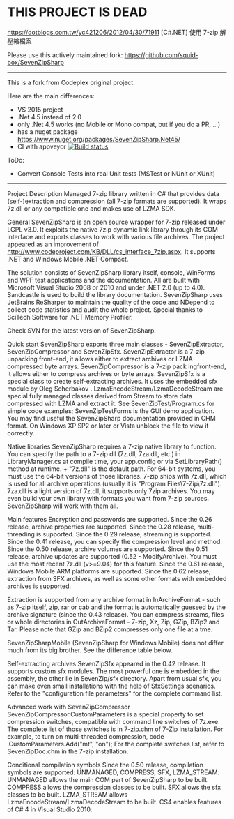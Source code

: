 # THIS PROJECT IS DEAD

https://dotblogs.com.tw/yc421206/2012/04/30/71911 [C#.NET] 使用 7-zip 解壓縮檔案

Please use this actively maintained fork: https://github.com/squid-box/SevenZipSharp

-------------------------------------------------------------
This is a fork from Codeplex original project.

Here are the main differences:
* VS 2015 project
* .Net 4.5 instead of 2.0
* only .Net 4.5 works (no Mobile or Mono compat, but if you do a PR, ...)
* has a nuget package https://www.nuget.org/packages/SevenZipSharp.Net45/
* CI with appveyor [![Build status](https://ci.appveyor.com/api/projects/status/vf1xn8e9lqxnpwm8?svg=true)](https://ci.appveyor.com/project/tomap/sevenzipsharp)

ToDo:
* Convert Console Tests into real Unit tests (MSTest or NUnit or XUnit)

-------------------------------------------------------------

Project Description
Managed 7-zip library written in C# that provides data (self-)extraction and compression (all 7-zip formats are supported). It wraps 7z.dll or any compatible one and makes use of LZMA SDK.

General
SevenZipSharp is an open source wrapper for 7-zip released under LGPL v3.0. It exploits the native 7zip dynamic link library through its COM interface and exports classes to work with various file archives. The project appeared as an improvement of http://www.codeproject.com/KB/DLL/cs_interface_7zip.aspx. It supports .NET and Windows Mobile .NET Compact.

The solution consists of SevenZipSharp library itself, console, WinForms and WPF test applications and the documentation. All are built with Microsoft Visual Studio 2008 or 2010 and under .NET 2.0 (up to 4.0).
Sandcastle is used to build the library documentation.
SevenZipSharp uses JetBrains ReSharper to maintain the quality of the code and NDepend to collect code statistics and audit the whole project. Special thanks to SciTech Software for .NET Memory Profiler.

Check SVN for the latest version of SevenZipSharp.

Quick start
SevenZipSharp exports three main classes - SevenZipExtractor, SevenZipCompressor and SevenZipSfx.
SevenZipExtractor is a 7-zip unpacking front-end, it allows either to extract archives or LZMA-compressed byte arrays.
SevenZipCompressor is a 7-zip pack ingfront-end, it allows either to compress archives or byte arrays.
SevenZipSfx is a special class to create self-extracting archives. It uses the embedded sfx module by Oleg Scherbakov .
LzmaEncodeStream/LzmaDecodeStream are special fully managed classes derived from Stream to store data compressed with LZMA and extract it.
See SevenZipTest/Program.cs for simple code examples; SevenZipTestForms is the GUI demo application.
You may find useful the SevenZipSharp documentation provided in CHM format. On Windows XP SP2 or later or Vista unblock the file to view it correctly.

Native libraries
SevenZipSharp requires a 7-zip native library to function. You can specify the path to a 7-zip dll (7z.dll, 7za.dll, etc.) in LibraryManager.cs at compile time, your app.config or via SetLibraryPath() method at runtime. <Path to SevenZipSharp.dll> + "7z.dll" is the default path. For 64-bit systems, you must use the 64-bit versions of those libraries.
7-zip ships with 7z.dll, which is used for all archive operations (usually it is "Program Files\7-Zip\7z.dll"). 7za.dll is a light version of 7z.dll, it supports only 7zip archives. You may even build your own library with formats you want from 7-zip sources. SevenZipSharp will work with them all.

Main features
Encryption and passwords are supported.
Since the 0.26 release, archive properties are supported.
Since the 0.28 release, multi-threading is supported.
Since the 0.29 release, streaming is supported.
Since the 0.41 release, you can specify the compression level and method.
Since the 0.50 release, archive volumes are supported.
Since the 0.51 release, archive updates are supported (0.52 - ModifyArchive). You must use the most recent 7z.dll (v>=9.04) for this feature.
Since the 0.61 release, Windows Mobile ARM platforms are supported.
Since the 0.62 release, extraction from SFX archives, as well as some other formats with embedded archives is supported.

Extraction is supported from any archive format in InArchiveFormat - such as 7-zip itself, zip, rar or cab and the format is automatically guessed by the archive signature (since the 0.43 release).
You can compress streams, files or whole directories in OutArchiveFormat - 7-zip, Xz, Zip, GZip, BZip2 and Tar.
Please note that GZip and BZip2 compresses only one file at a tme.

SevenZipSharpMobile (SevenZipSharp for Windows Mobile) does not differ much from its big brother. See the difference table below.

Self-extracting archives
SevenZipSfx appeared in the 0.42 release. It supports custom sfx modules. The most powerful one is embedded in the assembly, the other lie in SevenZip/sfx directory. Apart from usual sfx, you can make even small installations with the help of SfxSettings scenarios. Refer to the "configuration file parameters" for the complete command list.

Advanced work with SevenZipCompressor
SevenZipCompressor.CustomParameters is a special property to set compression switches, compatible with command line switches of 7z.exe. The complete list of those switches is in 7-zip.chm of 7-Zip installation. For example, to turn on multi-threaded compression, code
<SevenZipCompressor Instance>.CustomParameters.Add("mt", "on");
For the complete switches list, refer to SevenZipDoc.chm in the 7-zip installation.

Conditional compilation symbols
Since the 0.50 release, compilation symbols are supported: UNMANAGED, COMPRESS, SFX, LZMA_STREAM.
UNMANAGED allows the main COM part of SevenZipSharp to be built.
COMPRESS allows the compression classes to be built.
SFX allows the sfx classes to be built.
LZMA_STREAM allows LzmaEncodeStream/LzmaDecodeStream to be built.
CS4 enables features of C# 4 in Visual Studio 2010.
